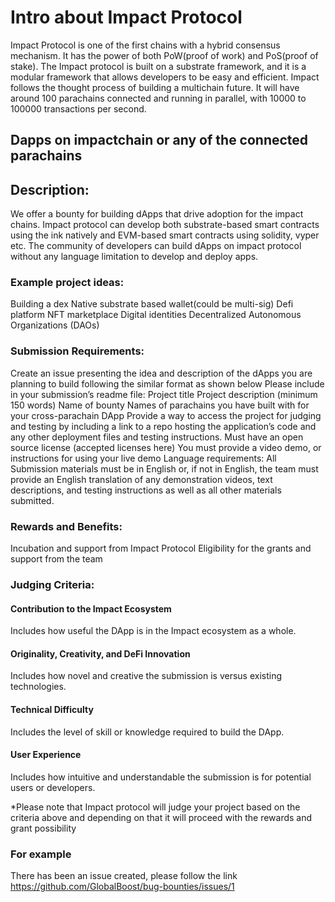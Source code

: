 # Intro about Impact Protocol
Impact Protocol is one of the first chains with a hybrid consensus mechanism. It has the power of both PoW(proof of work) and PoS(proof of stake). The Impact protocol is built on a substrate framework, and it is a modular framework that allows developers to be easy and efficient. Impact follows the thought process of building a multichain future. It will have around 100 parachains connected and running in parallel, with 10000 to 100000 transactions per second.

## Dapps on impactchain or any of the connected parachains

## Description:
We offer a bounty for building dApps that drive adoption for the impact chains. Impact protocol can develop both substrate-based 
smart contracts using the ink natively and EVM-based smart contracts using solidity, vyper etc. The community of developers can build dApps on impact protocol without any language limitation to develop and deploy apps.

### Example project ideas:
Building a dex
Native substrate based wallet(could be multi-sig)
Defi platform
NFT marketplace
Digital identities
Decentralized Autonomous Organizations (DAOs)

### Submission Requirements:
Create an issue presenting the idea and description of the dApps you are planning to build following the similar format as shown below
Please include in your submission’s readme file:
Project title
Project description (minimum 150 words)
Name of bounty
Names of parachains you have built with for your cross-parachain DApp
Provide a way to access the project for judging and testing by including a link to a repo hosting the application’s code and any other deployment files and testing instructions.
Must have an open source license (accepted licenses here)
You must provide a video demo, or instructions for using your live demo
Language requirements: All Submission materials must be in English or, if not in English, the team must provide an English translation of any demonstration videos, text descriptions, and testing instructions as well as all other materials submitted.

### Rewards and Benefits:

Incubation and support from Impact Protocol
Eligibility for the grants and support from the team

### Judging Criteria:
#### Contribution to the Impact Ecosystem 
Includes how useful the DApp is in the Impact ecosystem as a whole.

#### Originality, Creativity, and DeFi Innovation 
Includes how novel and creative the submission is versus existing technologies.

#### Technical Difficulty
Includes the level of skill or knowledge required to build the DApp.

#### User Experience
Includes how intuitive and understandable the submission is for potential users or developers.

*Please note that Impact protocol will judge your project based on the criteria above and depending on that it will proceed with the rewards and grant possibility


### For example
There has been an issue created, please follow the link 
https://github.com/GlobalBoost/bug-bounties/issues/1





